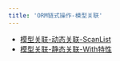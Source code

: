 ```yaml
---
title: 'ORM链式操作-模型关联'
---
```


- [模型关联-动态关联-ScanList](/docs/核心组件/数据库ORM/ORM链式操作/ORM链式操作-模型关联/模型关联-动态关联-ScanList)
- [模型关联-静态关联-With特性](/docs/核心组件/数据库ORM/ORM链式操作/ORM链式操作-模型关联/模型关联-静态关联-With特性)